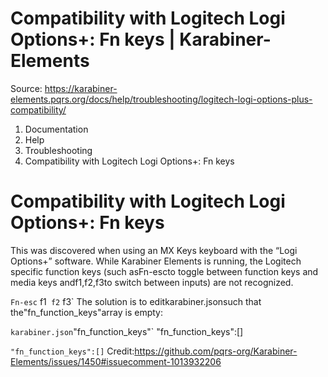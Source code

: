 # Compatibility with Logitech Logi Options+: Fn keys | Karabiner-Elements

Source: https://karabiner-elements.pqrs.org/docs/help/troubleshooting/logitech-logi-options-plus-compatibility/

1. Documentation
1. Help
1. Troubleshooting
1. Compatibility with Logitech Logi Options+: Fn keys

# Compatibility with Logitech Logi Options+: Fn keys

This was discovered when using an MX Keys keyboard with the “Logi Options+” software.  While Karabiner Elements is running, the Logitech specific function keys (such asFn-escto toggle between function keys and media keys andf1,f2,f3to switch between inputs) are not recognized.

` Fn-esc ` f1` f2` f3` The solution is to editkarabiner.jsonsuch that the"fn_function_keys"array is empty:

` karabiner.json `"fn_function_keys"`
"fn_function_keys":[]

`"fn_function_keys":[]` Credit:https://github.com/pqrs-org/Karabiner-Elements/issues/1450#issuecomment-1013932206

